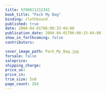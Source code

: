 ```yaml
---
title: 9780811212342
book_title: "Pack My Bag"
binding: clothbound
published: true
date: 2004-04-01T06:00:33-04:00
publication_date: 2004-04-01T06:00:33-04:00
show_in_forthcoming: false
contributors:

cover_image_path: Pack_My_Bag.jpg
forsale: false
saleprice:
shipping_charge:
price_us:
price_cn:
trim_size: 5x8
page_count: 264
---
```


